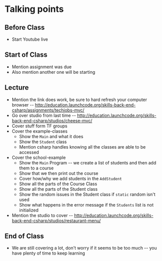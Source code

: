 # Talking points

## Before Class

* Start Youtube live

## Start of Class

* Mention assignment was due
* Also mention another one will be starting

## Lecture

* Mention the link does work, be sure to hard refresh your computer browser -- http://education.launchcode.org/skills-back-end-csharp/assignments/techjobs-mvc/
* Go over studio from last time -- http://education.launchcode.org/skills-back-end-csharp/studios/cheese-mvc/
* Cover stuff form TF groups
* Cover the example-classes
  * Show the `Main` and what it does
  * Show the `Student` class
  * Mention csharp handles knowing all the classes are able to be accessed
* Cover the school-example
  * Show the `Main` Program -- we create a list of students  and then add them to a course
  * Show that we then print out the course
  * Cover how/why we add students in the `AddStudent`
  * Show all the parts of the Course Class
  * Show all the parts of the Student class
  * Show the random issues in the Student class if `static` random isn't used
  * Show what happens in the error message if the `Students` list is not initialized
* Mention the studio to cover -- http://education.launchcode.org/skills-back-end-csharp/studios/restaurant-menu/

## End of Class

* We are still covering a lot, don't worry if it seems to be too much -- you have plenty of time to keep learning
